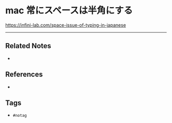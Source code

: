 # mac 常にスペースは半角にする
https://infini-lab.com/space-issue-of-typing-in-japanese

---
## Related Notes
- 

## References
- 

## Tags
- `#notag`